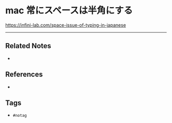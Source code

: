 # mac 常にスペースは半角にする
https://infini-lab.com/space-issue-of-typing-in-japanese

---
## Related Notes
- 

## References
- 

## Tags
- `#notag`